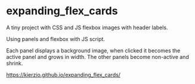 # expanding_flex_cards
A tiny project with CSS and JS flexbox images with header labels.

Using panels and flexbox with JS script.

Each panel displays a background image, when clicked it becomes the active panel and grows in width. The other panels become non-active and shrink.

https://kierzio.github.io/expanding_flex_cards/
